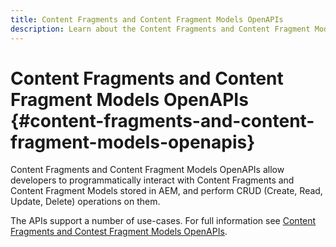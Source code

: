 ```yaml
---
title: Content Fragments and Content Fragment Models OpenAPIs
description: Learn about the Content Fragments and Content Fragment Models OpenAPIs.
---
```

# Content Fragments and Content Fragment Models OpenAPIs {#content-fragments-and-content-fragment-models-openapis}

Content Fragments and Content Fragment Models OpenAPIs allow developers to programmatically interact with Content Fragments and Content Fragment Models stored in AEM, and perform CRUD (Create, Read, Update, Delete) operations on them.

The APIs support a number of use-cases. For full information see [Content Fragments and Contest Fragment Models OpenAPIs](https://developer.adobe.com/experience-cloud/experience-manager-apis/api/stable/sites/).
